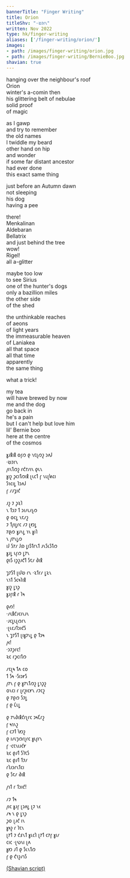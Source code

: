```yaml
---
bannerTitle: "Finger Writing" 
title: Orion
titleShv: "·𐑹𐑲𐑩𐑯"
written: Nov 2022
type: hk/finger-writing
aliases: ['/finger-writing/orion/']
images:
- path: /images/finger-writing/orion.jpg
- path: /images/finger-writing/BernieBoo.jpg
shavian: true
---
```


<div class="latin">

hanging over the neighbour's roof  
Orion  
winter's a-comin then  
his glittering belt of nebulae  
solid proof  
of magic  

as I gawp  
and try to remember  
the old names  
I twiddle my beard  
other hand on hip  
and wonder  
if some far distant ancestor  
had ever done  
this exact same thing  

just before an Autumn dawn  
not sleeping  
his dog  
having a pee  

there!  
Menkalinan  
Aldebaran  
Bellatrix  
and just behind the tree  
wow!  
Rigel!  
all a-glitter  

maybe too low  
to see Sirius  
one of the hunter's dogs  
only a bazillion miles  
the other side  
of the shed  

the unthinkable reaches  
of aeons  
of light years  
the immeasurable heaven  
of Laniakea  
all that space  
all that time  
apparently  
the same thing  

what a trick!  

my tea  
will have brewed by now  
me and the dog  
go back in  
he's a pain  
but I can't help but love him  
lil' Bernie boo  
here at the centre  
of the cosmos  

</div>

<div class="shavian">

𐑣𐑨𐑙𐑦𐑙 𐑴𐑝𐑼 𐑞 𐑯𐑱𐑚𐑼𐑟 𐑮𐑵𐑓  
·𐑹𐑲𐑩𐑯  
𐑢𐑦𐑯𐑑𐑼𐑟 𐑩𐑒𐑳𐑥𐑦𐑯 𐑞𐑧𐑯  
𐑣𐑦𐑟 𐑜𐑤𐑦𐑑𐑼𐑦𐑙 𐑚𐑧𐑤𐑑 𐑝 𐑯𐑧𐑚𐑿𐑤𐑦  
𐑕𐑪𐑤𐑦𐑛 𐑐𐑮𐑵𐑓  
𐑝 𐑥𐑨𐑡𐑦𐑒  
  
𐑨𐑟 𐑲 𐑜𐑷𐑐  
𐑯 𐑑𐑮𐑲 𐑑 𐑮𐑦𐑥𐑧𐑥𐑚𐑼  
𐑞 𐑴𐑤𐑛 𐑯𐑱𐑥𐑟  
𐑲 𐑑𐑢𐑦𐑛𐑩𐑤 𐑥𐑲 𐑚𐑽𐑛  
𐑳𐑞𐑼 𐑣𐑨𐑯𐑛 𐑪𐑯 𐑣𐑦𐑐  
𐑯 𐑢𐑳𐑯𐑛𐑼  
𐑦𐑓 𐑕𐑳𐑥 𐑓𐑸 𐑛𐑦𐑕𐑑𐑩𐑯𐑑 𐑨𐑯𐑕𐑧𐑕𐑑𐑼  
𐑣𐑨𐑛 𐑧𐑝𐑼 𐑛𐑳𐑯  
𐑞𐑦𐑕 𐑦𐑜𐑟𐑨𐑒𐑑 𐑕𐑱𐑥 𐑔𐑦𐑙  
  
𐑡𐑳𐑕𐑑 𐑚𐑦𐑓𐑹 𐑩𐑯 ·𐑷𐑑𐑩𐑥 𐑛𐑷𐑯  
𐑯𐑪𐑑 𐑕𐑤𐑰𐑐𐑦𐑙  
𐑣𐑦𐑟 𐑛𐑪𐑜  
𐑣𐑨𐑝𐑦𐑙 𐑩 𐑐𐑰  
  
𐑞𐑺!  
·𐑥𐑧𐑙𐑒𐑨𐑤𐑦𐑯𐑨𐑯  
·𐑨𐑤𐑛𐑧𐑚𐑼𐑩𐑯  
·𐑚𐑧𐑤𐑨𐑑𐑮𐑦𐑒𐑕  
𐑯 𐑡𐑳𐑕𐑑 𐑚𐑦𐑣𐑲𐑯𐑛 𐑞 𐑑𐑮𐑰  
𐑢𐑬!  
·𐑮𐑲𐑜𐑩𐑤!  
𐑷𐑤 𐑩𐑜𐑤𐑦𐑑𐑼  
  
𐑥𐑱𐑚𐑰 𐑑𐑵 𐑤𐑴  
𐑑 𐑕𐑰 ·𐑕𐑦𐑮𐑾𐑕  
𐑢𐑳𐑯 𐑝 𐑞 𐑣𐑳𐑯𐑑𐑼𐑟 𐑛𐑪𐑜𐑟  
𐑴𐑯𐑤𐑦 𐑩 𐑚𐑩𐑟𐑦𐑤𐑾𐑯 𐑥𐑲𐑤𐑟  
𐑞 𐑳𐑞𐑼 𐑕𐑲𐑛  
𐑝 𐑞 𐑖𐑧𐑛  
  
𐑞 𐑳𐑯𐑔𐑦𐑙𐑒𐑩𐑚𐑩𐑤 𐑮𐑰𐑗𐑩𐑟  
𐑝 𐑰𐑪𐑯𐑟  
𐑝 𐑤𐑲𐑑 𐑘𐑽𐑟  
𐑞 𐑦𐑥𐑧𐑠𐑼𐑩𐑚𐑩𐑤 𐑣𐑧𐑝𐑩𐑯  
𐑝 ·𐑤𐑱𐑯𐑦𐑨𐑒𐑾  
𐑷𐑤 𐑞𐑨𐑑 𐑕𐑐𐑱𐑕  
𐑷𐑤 𐑞𐑨𐑑 𐑑𐑲𐑥  
𐑩𐑐𐑨𐑮𐑩𐑯𐑑𐑤𐑦  
𐑞 𐑕𐑱𐑥 𐑔𐑦𐑙  
  
𐑢𐑪𐑑 𐑩 𐑑𐑮𐑦𐑒!  
  
𐑥𐑲 𐑑𐑰  
𐑢𐑦𐑤 𐑣𐑨𐑝 𐑚𐑮𐑵𐑛 𐑚𐑲 𐑯𐑬  
𐑥𐑰 𐑯 𐑞 𐑛𐑪𐑜  
𐑜𐑴 𐑚𐑨𐑒 𐑦𐑯  
𐑣𐑰𐑟 𐑩 𐑐𐑱𐑯  
𐑚𐑳𐑑 𐑲 𐑒𐑭𐑯𐑑 𐑣𐑧𐑤𐑐 𐑚𐑳𐑑 𐑤𐑳𐑝 𐑣𐑦𐑥  
𐑤𐑦𐑤 ·𐑚𐑻𐑯𐑦 𐑚𐑵  
𐑣𐑽 𐑨𐑑 𐑞 𐑕𐑧𐑯𐑑𐑼  
𐑝 𐑞 𐑒𐑪𐑟𐑥𐑪𐑕  

[(Shavian script)](/shavian/intro)

</div>

